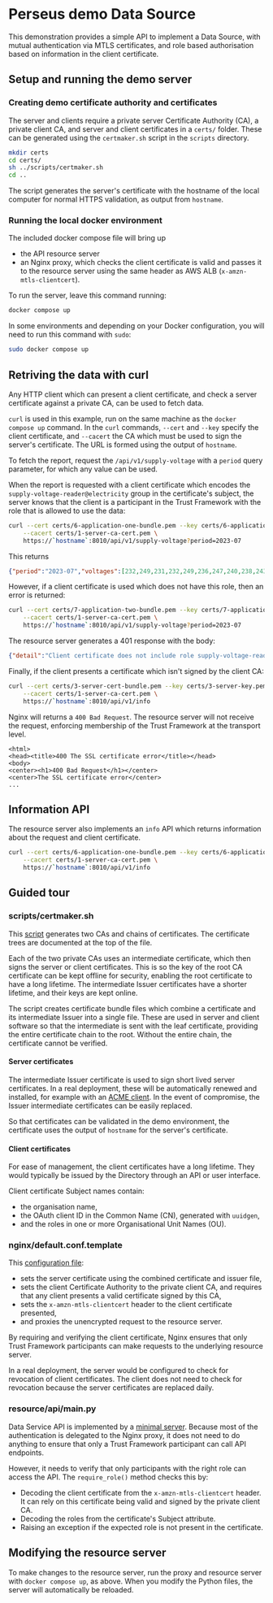 # Perseus demo Data Source

This demonstration provides a simple API to implement a Data Source, with mutual authentication via MTLS certificates, and role based authorisation based on information in the client certificate.

## Setup and running the demo server

### Creating demo certificate authority and certificates

The server and clients require a private server Certificate Authority (CA), a private client CA, and server and client certificates in a `certs/` folder. These can be generated using the `certmaker.sh` script in the `scripts` directory.

```bash
mkdir certs
cd certs/
sh ../scripts/certmaker.sh 
cd ..
```

The script generates the server's certificate with the hostname of the local computer for normal HTTPS validation, as output from `hostname`.

### Running the local docker environment

The included docker compose file will bring up

* the API resource server
* an Nginx proxy, which checks the client certificate is valid and passes it to the resource server using the same header as AWS ALB (`x-amzn-mtls-clientcert`).

To run the server, leave this command running:

```bash
docker compose up
```

In some environments and depending on your Docker configuration, you will need to run this command with `sudo`:

```bash
sudo docker compose up
```

## Retriving the data with curl

Any HTTP client which can present a client certificate, and check a server certificate against a private CA, can be used to fetch data.

`curl` is used in this example, run on the same machine as the `docker compose up` command. In the `curl` commands, `--cert` and `--key` specify the client certificate, and `--cacert` the CA which must be used to sign the server's certificate. The URL is formed using the output of `hostname`.

To fetch the report, request the `/api/v1/supply-voltage` with a `period` query parameter, for which any value can be used.

When the report is requested with a client certificate which encodes the `supply-voltage-reader@electricity` group in the certificate's subject, the server knows that the client is a participant in the Trust Framework with the role that is allowed to use the data:

```bash
curl --cert certs/6-application-one-bundle.pem --key certs/6-application-one-key.pem \
    --cacert certs/1-server-ca-cert.pem \
    https://`hostname`:8010/api/v1/supply-voltage?period=2023-07
```
This returns

```json
{"period":"2023-07","voltages":[232,249,231,232,249,236,247,240,238,243,233,233,234,243,238,249]}
```

However, if a client certificate is used which does not have this role, then an error is returned:

```bash
curl --cert certs/7-application-two-bundle.pem --key certs/7-application-two-key.pem \
    --cacert certs/1-server-ca-cert.pem \
    https://`hostname`:8010/api/v1/supply-voltage?period=2023-07
```

The resource server generates a 401 response with the body:

```json
{"detail":"Client certificate does not include role supply-voltage-reader@electricity"}
```

Finally, if the client presents a certificate which isn't signed by the client CA:

```bash
curl --cert certs/3-server-cert-bundle.pem --key certs/3-server-key.pem \
    --cacert certs/1-server-ca-cert.pem \
    https://`hostname`:8010/api/v1/info
```

Nginx will returns a `400 Bad Request`. The resource server will not receive the request, enforcing membership of the Trust Framework at the transport level.

```
<html>
<head><title>400 The SSL certificate error</title></head>
<body>
<center><h1>400 Bad Request</h1></center>
<center>The SSL certificate error</center>
...
```

## Information API

The resource server also implements an `info` API which returns information about the request and client certificate.

```bash
curl --cert certs/6-application-one-bundle.pem --key certs/6-application-one-key.pem \
    --cacert certs/1-server-ca-cert.pem \
    https://`hostname`:8010/api/v1/info
```

## Guided tour

### scripts/certmaker.sh

This [script](scripts/certmaker.sh) generates two CAs and chains of certificates. The certificate trees are documented at the top of the file.

Each of the two private CAs uses an intermediate certificate, which then signs the server or client certificates. This is so the key of the root CA certificate can be kept offline for security, enabling the root certificate to have a long lifetime. The intermediate Issuer certificates have a shorter lifetime, and their keys are kept online.

The script creates certificate bundle files which combine a certificate and its intermediate Issuer into a single file. These are used in server and client software so that the intermediate is sent with the leaf certificate, providing the entire certificate chain to the root. Without the entire chain, the certificate cannot be verified.

#### Server certificates

The intermediate Issuer certificate is used to sign short lived server certificates. In a real deployment, these will be automatically renewed and installed, for example with an [ACME client](https://letsencrypt.org/docs/client-options/). In the event of compromise, the Issuer intermediate certificates can be easily replaced.

So that certificates can be validated in the demo environment, the certificate uses the output of `hostname` for the server's certificate.

#### Client certificates

For ease of management, the client certificates have a long lifetime. They would typically be issued by the Directory through an API or user interface. 

Client certificate Subject names contain:
* the organisation name,
* the OAuth client ID in the Common Name (CN), generated with `uuidgen`,
* and the roles in one or more Organisational Unit Names (OU).

### nginx/default.conf.template

This [configuration file](nginx/default.conf.template):

* sets the server certificate using the combined certificate and issuer file,
* sets the client Certificate Authority to the private client CA, and requires that any client presents a valid certificate signed by this CA,
* sets the `x-amzn-mtls-clientcert` header to the client certificate presented,
* and proxies the unencrypted request to the resource server.

By requiring and verifying the client certificate, Nginx ensures that only Trust Framework participants can make requests to the underlying resource server.

In a real deployment, the server would be configured to check for revocation of client certificates. The client does not need to check for revocation because the server certificates are replaced daily.

### resource/api/main.py

Data Service API is implemented by a [minimal server](resource/api/main.py). Because most of the authentication is delegated to the Nginx proxy, it does not need to do anything to ensure that only a Trust Framework participant can call API endpoints.

However, it needs to verify that only participants with the right role can access the API. The `require_role()` method checks this by:

* Decoding the client certificate from the `x-amzn-mtls-clientcert` header. It can rely on this certificate being valid and signed by the private client CA.
* Decoding the roles from the certificate's Subject attribute.
* Raising an exception if the expected role is not present in the certificate.

## Modifying the resource server

To make changes to the resource server, run the proxy and resource server with `docker compose up`, as above. When you modify the Python files, the server will automatically be reloaded.


